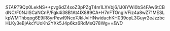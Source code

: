 $START$9Qp0LekNS++pvg6dZ4xoZ3pPZgT4m1LXVbj6/iJ0iYWi0bS4FAw6tCBdNC/F0NJISCaNCnP/Fgk4i38B1At4IX889CA+H7nFTOngIVFiz4a8wZ71MESLkpWMThbqog6E9iR8yrPewI9Ncx7JklJvIHNwiduchKH039opL3Guyr2eJzzbcHLKy3eBjAkcYUoKh2YXk5J4p6kz6RdMsQ78Wg==$END$